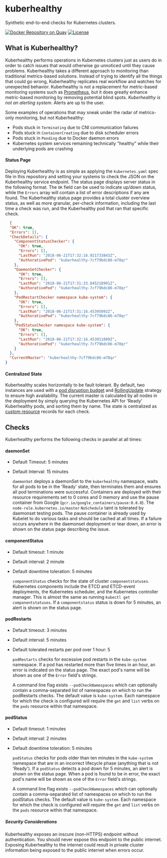 # kuberhealthy

Synthetic end-to-end checks for Kubernetes clusters.

[![Docker Repository on Quay](https://quay.io/repository/comcast/kuberhealthy/status "Kuberhealthy Docker Repository on Quay")](https://quay.io/repository/comcast/kuberhealthy)
[![License](https://img.shields.io/badge/License-Apache%202.0-blue.svg)](https://opensource.org/licenses/Apache-2.0)

## What is Kuberhealthy?

Kuberhealthy performs operations in Kubernetes clusters just as users do in order to catch issues that would otherwise go unnoticed until they cause problems.  Kuberhealthy takes a different approach to monitoring than traditional metrics-based solutions.  Instead of trying to identify all the things that could go wrong, Kuberhealthy replicates real workflow and watches for unexpected behavior.  Kuberhealthy is not a replacement for metric-based monitoring systems such as [Prometheus](https://prometheus.io/), but it does greatly enhance metric-based monitoring by removing potential blind spots.  *Kuberhealthy is not an alerting system*.  Alerts are up to the user.

Some examples of operations that may sneak under the radar of metrics-only monitoring, but not Kuberhealthy:

- Pods stuck in `Terminating` due to CNI communication failures
- Pods stuck in `ContainerCreating` due to disk scheduler errors
- Pods stuck in `Pending` due to Docker daemon errors
- Kubernetes system services remaining technically "healthy" while their underlying pods are crashing

#### Status Page

Deploying Kuberhealthy is as simple as applying the `kubernetes.yaml` spec file in this repository and setting your systems to check the JSON on the Kuberhealthy service endpoint.  The status page displays server status in the following format.  The `OK` field can be used to indicate up/down status, while the `Errors` array will contain a list of error descriptions if any are found.  The Kuberhealthy status page provides a total cluster overview status, as well as more granular, per-check information, including the last time a check was run, and the Kuberhealthy pod that ran that specific check.

```json
  {
  "OK": true,
  "Errors": [],
  "CheckDetails": {
    "ComponentStatusChecker": {
      "OK": true,
      "Errors": [],
      "LastRun": "2018-06-21T17:32:16.921733843Z",
      "AuthorativePod": "kuberhealthy-7cf79bdc86-m78qr"
    },
    "DaemonSetChecker": {
      "OK": true,
      "Errors": [],
      "LastRun": "2018-06-21T17:31:33.845218901Z",
      "AuthorativePod": "kuberhealthy-7cf79bdc86-m78qr"
    },
    "PodRestartChecker namespace kube-system": {
      "OK": true,
      "Errors": [],
      "LastRun": "2018-06-21T17:31:16.45395092Z",
      "AuthorativePod": "kuberhealthy-7cf79bdc86-m78qr"
    },
    "PodStatusChecker namespace kube-system": {
      "OK": true,
      "Errors": [],
      "LastRun": "2018-06-21T17:32:16.453911089Z",
      "AuthorativePod": "kuberhealthy-7cf79bdc86-m78qr"
    }
  },
  "CurrentMaster": "kuberhealthy-7cf79bdc86-m78qr"
}
```

#### Centralized State

Kuberhealthy scales horizontally to be fault tolerant.  By default, two instances are used with a [pod disruption budget](https://kubernetes.io/docs/tasks/run-application/configure-pdb/) and [RollingUpdate](https://kubernetes.io/docs/tasks/run-application/rolling-update-replication-controller/) strategy to ensure high availability.  The current master is calculated by all nodes in the deployment by simply querying the Kubernetes API for 'Ready' Kuberhealthy pods, and sorting them by name.  The state is centralized as [custom resource](https://kubernetes.io/docs/concepts/extend-kubernetes/api-extension/custom-resources/) records for each check.

## Checks

Kuberhealthy performs the following checks in parallel at all times:


#### daemonSet

  - Default Timeout: 5 minutes
  - Default Interval: 15 minutes

    `daemonSet` deploys a daemonSet to the `kuberhealthy` namespace, waits for all pods to be in the 'Ready' state, then terminates them and ensures all pod terminations were successful.  Containers are deployed with their resource requirements set to 0 cores and 0 memory and use the pause container from Google (`gcr.io/google_containers/pause:0.8.0`).  The `node-role.kubernetes.io/master` `NoSchedule` taint is tolerated by daemonset testing pods.  The pause container is already used by Kubelet to do various tasks and should be cached at all times.  If a failure occurs anywhere in the daemonset deployment or tear down, an error is shown on the status page describing the issue.

#### componentStatus

- Default timeout: 1 minute
- Default interval: 2 minute
- Default downtime toleration: 5 minutes

  `componentStatus` checks for the state of cluster `componentstatuses`.  Kubernetes components include the ETCD and ETCD-event deployments, the Kubernetes scheduler, and the Kubernetes controller manager.  This is almost the same as running `kubectl get componentstatuses`.  If a `componentstatus` status is down for 5 minutes, an alert is shown on the status page.

#### podRestarts

  - Default timeout: 3 minutes
  - Default interval: 5 minutes
  - Default tolerated restarts per pod over 1 hour: 5

    `podRestarts` checks for excessive pod restarts in the `kube-system` namespace.  If a pod has restarted more than five times in an hour, an error is indicated on the status page.  The exact pod's name will be shown as one of the `Error` field's strings.

    A command line flag exists `--podCheckNamespaces` which can optionally contain a comma-separated list of namespaces on which to run the podRestarts checks.  The default value is `kube-system`.  Each namespace for which the check is configured will require the `get` and `list` verbs on the `pods` resource within that namespace.

#### podStatus

  - Default timeout: 1 minutes
  - Default interval: 2 minutes
  - Default downtime toleration: 5 minutes

    `podStatus` checks for pods older than ten minutes in the `kube-system` namespace that are in an incorrect lifecycle phase (anything that is not 'Ready').  If a `podStatus` detects a pod down for 5 minutes, an alert is shown on the status page. When a pod is found to be in error, the exact pod's name will be shown as one of the `Error` field's strings.

    A command line flag exists `--podCheckNamespaces` which can optionally contain a comma-separated list of namespaces on which to run the podStatus checks.  The default value is `kube-system`.  Each namespace for which the check is configured will require the `get` and `list` verbs on the `pods` resource within that namespace.

##### Security Considerations
Kuberhealthy exposes an inscure (non-HTTPS) endpoint without authentication. You should never expose this endpoint to the public internet. Exposing Kuberhealthy to the internet could result in private cluster information being exposed to the public internet when errors occur.
